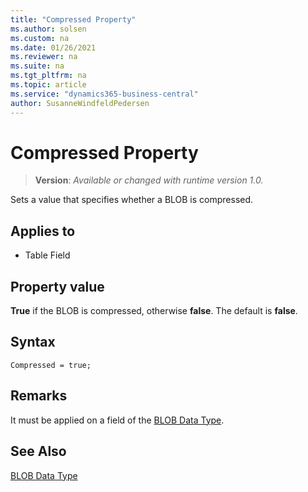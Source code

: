 ```yaml
---
title: "Compressed Property"
ms.author: solsen
ms.custom: na
ms.date: 01/26/2021
ms.reviewer: na
ms.suite: na
ms.tgt_pltfrm: na
ms.topic: article
ms.service: "dynamics365-business-central"
author: SusanneWindfeldPedersen
---
```

[//]: # (START>DO_NOT_EDIT)
[//]: # (IMPORTANT:Do not edit any of the content between here and the END>DO_NOT_EDIT.)
[//]: # (Any modifications should be made in the .xml files in the ModernDev repo.)
# Compressed Property
> **Version**: _Available or changed with runtime version 1.0._

Sets a value that specifies whether a BLOB is compressed.

## Applies to
-   Table Field

[//]: # (IMPORTANT: END>DO_NOT_EDIT)

## Property value

**True** if the BLOB is compressed, otherwise **false**. The default is **false**.

## Syntax

```AL
Compressed = true;
```

## Remarks
It must be applied on a field of the [BLOB Data Type](../datatypes/devenv-blob-data-type.md).

## See Also  

[BLOB Data Type](../datatypes/devenv-blob-data-type.md)
